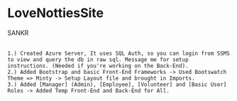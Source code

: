 # LoveNottiesSite
SANKR
<br><br>
~~~~~~~~~~~~~~~~~~~~~~~~~~~~~~~~~~~~~~~~~~~~~~~~~~~~~~~~~~~~~~~~~~~~~~~~~~~~~~~~~~Changes Added~~~~~~~~~~~~~~~~~~~~~~~~~~~~~~~~~~~~~~~~~~~~~~~~~~~~~~~~~~~~~~~~~~~~~~~~~~~~~~~~~~~~~~~~~~~~~
1.) Created Azure Server, It uses SQL Auth, so you can login from SSMS to view and query the db in raw sql. Message me for setup instructions. (Needed if you're working on the Back-End).
2.) Added Bootstrap and basic Front-End Frameworks -> Used Bootswatch Theme => Minty -> Setup Layout file and brought in Imports.
3.) Added [Manager] (Admin), [Employee], [Volunteer] and [Basic User] Roles -> Added Temp Front-End and Back-End for All.
~~~~~~~~~~~~~~~~~~~~~~~~~~~~~~~~~~~~~~~~~~~~~~~~~~~~~~~~~~~~~~~~~~~~~~~~~~~~~~~~~~~~~~~~~~~~~~~~~~~~~~~~~~~~~~~~~~~~~~~~~~~~~~~~~~~~~~~~~~~~~~~~~~~~~~~~~~~~~~~~~~~~~~~~~~~~~~~~~~~~~~~~~~~~
